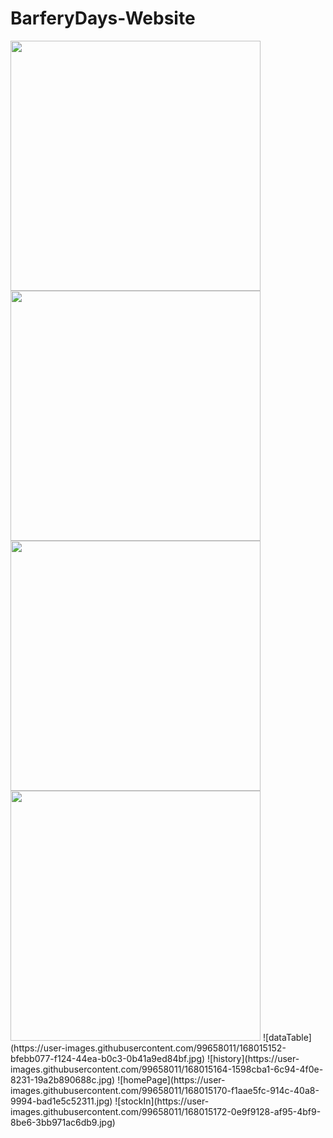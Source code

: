 ﻿# BarferyDays-Website
 
 <img src="https://user-images.githubusercontent.com/99658011/168015170-f1aae5fc-914c-40a8-9994-bad1e5c52311.jpg" width='400' />
 
 <img src="https://user-images.githubusercontent.com/99658011/168015152-bfebb077-f124-44ea-b0c3-0b41a9ed84bf.jpg" width='400' />
 
 <img src="https://user-images.githubusercontent.com/99658011/168015172-0e9f9128-af95-4bf9-8be6-3bb971ac6db9.jpg" width='400' />
 
 <img src="https://user-images.githubusercontent.com/99658011/168015164-1598cba1-6c94-4f0e-8231-19a2b890688c.jpg" width='400' />
![dataTable](https://user-images.githubusercontent.com/99658011/168015152-bfebb077-f124-44ea-b0c3-0b41a9ed84bf.jpg)
![history](https://user-images.githubusercontent.com/99658011/168015164-1598cba1-6c94-4f0e-8231-19a2b890688c.jpg)
![homePage](https://user-images.githubusercontent.com/99658011/168015170-f1aae5fc-914c-40a8-9994-bad1e5c52311.jpg)
![stockIn](https://user-images.githubusercontent.com/99658011/168015172-0e9f9128-af95-4bf9-8be6-3bb971ac6db9.jpg)
